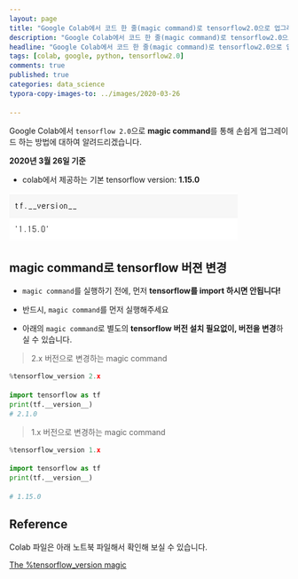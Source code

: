 ```yaml
---
layout: page
title: "Google Colab에서 코드 한 줄(magic command)로 tensorflow2.0으로 업그레이드"
description: "Google Colab에서 코드 한 줄(magic command)로 tensorflow2.0으로 업그레이드하는 방법에 대하여 알려드립니다."
headline: "Google Colab에서 코드 한 줄(magic command)로 tensorflow2.0으로 업그레이드하는 방법에 대하여 알려드립니다."
tags: [colab, google, python, tensorflow2.0]
comments: true
published: true
categories: data_science
typora-copy-images-to: ../images/2020-03-26

---
```




Google Colab에서 `tensorflow 2.0`으로 **magic command**를 통해 손쉽게 업그레이드 하는 방법에 대하여 알려드리겠습니다.

**2020년 3월 26일 기준**

- colab에서 제공하는 기본 tensorflow version: **1.15.0**



![image-20200326170958836](../images/2020-03-26/image-20200326170958836.png)



## magic command로 tensorflow 버젼 변경

* `magic command`를 실행하기 전에, 먼저 **tensorflow를 import 하시면 안됩니다!**

* 반드시, `magic command`를 먼저 실행해주세요
* 아래의 `magic command`로 별도의 **tensorflow 버전 설치 필요없이, 버전을 변경**하실 수 있습니다.



> 2.x 버전으로 변경하는 magic command

```python
%tensorflow_version 2.x

import tensorflow as tf
print(tf.__version__)
# 2.1.0
```



> 1.x 버전으로 변경하는 magic command

```python
%tensorflow_version 1.x

import tensorflow as tf
print(tf.__version__)

# 1.15.0
```



## Reference

 Colab 파일은 아래 노트북 파일해서 확인해 보실 수 있습니다.

[The %tensorflow_version magic](https://colab.research.google.com/notebooks/tensorflow_version.ipynb)

